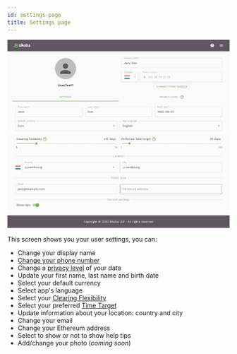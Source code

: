 ```yaml
---
id: settings-page
title: Settings page
---
```


<img src="../assets/web/settings1.JPG" alt="settings page image" />
<img src="../assets/web/settings2.JPG" alt="settings page image" />

This screen shows you your user settings, you can:

- Change your display name
- [Change your phone number](change-phone-number.md)
- Change a [privacy level](vocabulary.md#privacy-level) of your data
- Update your first name, last name and birth date
- Select your default currency
- Select app's language
- Select your [Clearing Flexibility](vocabulary.md#clearing-flexibility)
- Select your preferred [Time Target](vocabulary.md#time-target)
- Update information about your location: country and city
- Change your email
- Change your Ethereum address
- Select to show or not to show help tips
- Add/change your photo (*coming soon*)
